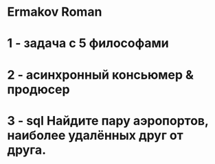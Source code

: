 # Ermakov Roman
# 1 - задача с 5 философами
# 2 - асинхронный консьюмер & продюсер
# 3 - sql Найдите пару аэропортов, наиболее удалённых друг от друга.
